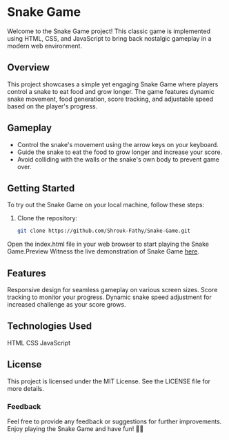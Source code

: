 # Snake Game

Welcome to the Snake Game project! This classic game is implemented using HTML, CSS, and JavaScript to bring back nostalgic gameplay in a modern web environment.

## Overview

This project showcases a simple yet engaging Snake Game where players control a snake to eat food and grow longer. The game features dynamic snake movement, food generation, score tracking, and adjustable speed based on the player's progress.

## Gameplay

- Control the snake's movement using the arrow keys on your keyboard.
- Guide the snake to eat the food to grow longer and increase your score.
- Avoid colliding with the walls or the snake's own body to prevent game over.

## Getting Started

To try out the Snake Game on your local machine, follow these steps:

1. Clone the repository:
   ```bash
   git clone https://github.com/Shrouk-Fathy/Snake-Game.git
Open the index.html file in your web browser to start playing the Snake Game.Preview Witness the live demonstration of Snake Game [here](https://shrouk-fathy.github.io/Snake-Game/).
## Features
Responsive design for seamless gameplay on various screen sizes.
Score tracking to monitor your progress.
Dynamic snake speed adjustment for increased challenge as your score grows.
## Technologies Used
HTML
CSS
JavaScript

## License
This project is licensed under the MIT License. See the LICENSE file for more details.

### Feedback
Feel free to provide any feedback or suggestions for further improvements. Enjoy playing the Snake Game and have fun! 🐍🍎
